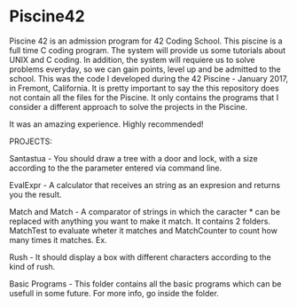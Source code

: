 # Piscine42

Piscine 42 is an admission program for 42 Coding School. This piscine is a full time  C coding program. The system will provide us some tutorials about UNIX and C coding. In addition, the system will requiere us to solve problems everyday, so we can gain points, level up and be admitted to the school. This was the code I developed during the 42 Piscine - January 2017, in Fremont, California. It is pretty important to say the this repository does not contain all the files for the Piscine. It only contains the programs that I consider a different approach to solve the projects in the Piscine.

It was an amazing experience. Highly recommended!

PROJECTS:

Santastua - You should draw a tree with a door and lock,  with a size according to the the parameter entered via command line.

EvalExpr - A calculator that receives an string as an expresion and returns you the result.

Match and Match - A comparator of strings in which the caracter * can be replaced with anything you want to make it match. It contains 2 folders. MatchTest to evaluate wheter it matches and MatchCounter to count how many times it matches.
Ex.

Rush - It should display a box with different characters according to the kind of rush.

Basic Programs - This folder contains all the basic programs which can be usefull in some future. For more info, go inside the folder.
